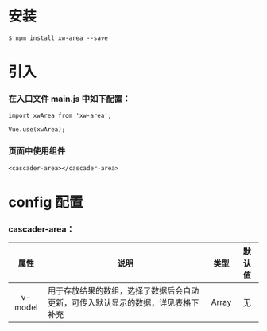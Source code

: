 # 安装

```
$ npm install xw-area --save
```

# 引入

### 在入口文件 main.js 中如下配置：

```
import xwArea from 'xw-area';

Vue.use(xwArea);
```

### 页面中使用组件

```
<cascader-area></cascader-area>
```

# config 配置

### cascader-area：

属性  |  说明  | 类型  | 默认值
:-------: | -------  |  :-------:  |  :-------:
v-model |用于存放结果的数组，选择了数据后会自动更新，可传入默认显示的数据，详见表格下补充| Array| 无
